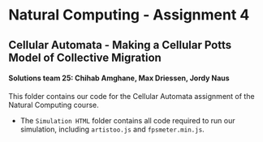 # Natural Computing - Assignment 4
## Cellular Automata - Making a Cellular Potts Model of Collective Migration
#### Solutions team 25: Chihab Amghane, Max Driessen, Jordy Naus

This folder contains our code for the Cellular Automata assignment of the Natural Computing course.
+ The `Simulation HTML` folder contains all code required to run our simulation, including `artistoo.js` and `fpsmeter.min.js`.